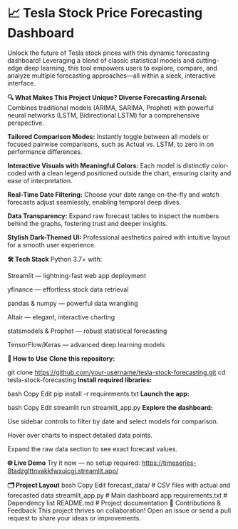 # 📈 Tesla Stock Price Forecasting Dashboard
Unlock the future of Tesla stock prices with this dynamic forecasting dashboard! Leveraging a blend of classic statistical models and cutting-edge deep learning, this tool empowers users to explore, compare, and analyze multiple forecasting approaches—all within a sleek, interactive interface.

**🔍 What Makes This Project Unique?
Diverse Forecasting Arsenal:** Combines traditional models (ARIMA, SARIMA, Prophet) with powerful neural networks (LSTM, Bidirectional LSTM) for a comprehensive perspective.

**Tailored Comparison Modes:** Instantly toggle between all models or focused pairwise comparisons, such as Actual vs. LSTM, to zero in on performance differences.

**Interactive Visuals with Meaningful Colors:** Each model is distinctly color-coded with a clean legend positioned outside the chart, ensuring clarity and ease of interpretation.

**Real-Time Date Filtering:** Choose your date range on-the-fly and watch forecasts adjust seamlessly, enabling temporal deep dives.

**Data Transparency:** Expand raw forecast tables to inspect the numbers behind the graphs, fostering trust and deeper insights.

**Stylish Dark-Themed UI:** Professional aesthetics paired with intuitive layout for a smooth user experience.

**🛠 Tech Stack**
Python 3.7+ with:

Streamlit — lightning-fast web app deployment

yfinance — effortless stock data retrieval

pandas & numpy — powerful data wrangling

Altair — elegant, interactive charting

statsmodels & Prophet — robust statistical forecasting

TensorFlow/Keras — advanced deep learning models

**🎯 How to Use**
**Clone this repository:**

git clone https://github.com/your-username/tesla-stock-forecasting.git
cd tesla-stock-forecasting
**Install required libraries:**

bash
Copy
Edit
pip install -r requirements.txt
**Launch the app:**

bash
Copy
Edit
streamlit run streamlit_app.py
**Explore the dashboard:**

Use sidebar controls to filter by date and select models for comparison.

Hover over charts to inspect detailed data points.

Expand the raw data section to see exact forecast values.

**🌐 Live Demo**
Try it now — no setup required:
https://timeseries-8tadzglttnvakkfwxujcgj.streamlit.app/

**🗂 Project Layout**
bash
Copy
Edit
forecast_data/            # CSV files with actual and forecasted data
streamlit_app.py          # Main dashboard app
requirements.txt          # Dependency list
README.md                 # Project documentation
🤝 Contributions & Feedback
This project thrives on collaboration! Open an issue or send a pull request to share your ideas or improvements.
